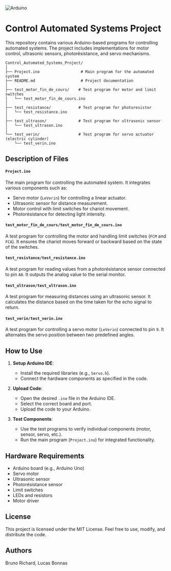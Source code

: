 ![Arduino](https://img.shields.io/badge/-Arduino-00979D?style=for-the-badge&logo=Arduino&logoColor=white)

# Control Automated Systems Project

This repository contains various Arduino-based programs for controlling automated systems. The project includes implementations for motor control, ultrasonic sensors, photorésistance, and servo mechanisms.

```
Control_Automated_Systems_Project/
│
├── Project.ino                  # Main program for the automated system
├── README.md                    # Project documentation
│
├── test_motor_fin_de_cours/    # Test program for motor and limit switches
│   └── test_motor_fin_de_cours.ino
│
├── test_resistance/            # Test program for photoresistor
│   └── test_resistance.ino
│
├── test_ultrason/              # Test program for ultrasonic sensor
│   └── test_ultrason.ino
│
└── test_verin/                 # Test program for servo actuator (electric cylinder)
    └── test_verin.ino
```
## Description of Files

#### `Project.ino`
The main program for controlling the automated system. It integrates various components such as:
- Servo motor (`LeVerin`) for controlling a linear actuator.
- Ultrasonic sensor for distance measurement.
- Motor control with limit switches for chariot movement.
- Photorésistance for detecting light intensity.

#### `test_motor_fin_de_cours/test_motor_fin_de_cours.ino`
A test program for controlling the motor and handling limit switches (`FCM` and `FCA`). It ensures the chariot moves forward or backward based on the state of the switches.

#### `test_resistance/test_resistance.ino`
A test program for reading values from a photorésistance sensor connected to pin `A0`. It outputs the analog value to the serial monitor.

#### `test_ultrason/test_ultrason.ino`
A test program for measuring distances using an ultrasonic sensor. It calculates the distance based on the time taken for the echo signal to return.

#### `test_verin/test_verin.ino`
A test program for controlling a servo motor (`LeVerin`) connected to pin `9`. It alternates the servo position between two predefined angles.

## How to Use

1. **Setup Arduino IDE**:
   - Install the required libraries (e.g., `Servo.h`).
   - Connect the hardware components as specified in the code.

2. **Upload Code**:
   - Open the desired `.ino` file in the Arduino IDE.
   - Select the correct board and port.
   - Upload the code to your Arduino.

3. **Test Components**:
   - Use the test programs to verify individual components (motor, sensor, servo, etc.).
   - Run the main program (`Project.ino`) for integrated functionality.

## Hardware Requirements
- Arduino board (e.g., Arduino Uno)
- Servo motor
- Ultrasonic sensor
- Photorésistance sensor
- Limit switches
- LEDs and resistors
- Motor driver

## License
This project is licensed under the MIT License. Feel free to use, modify, and distribute the code.

## Authors
Bruno Richard, Lucas Bonnas